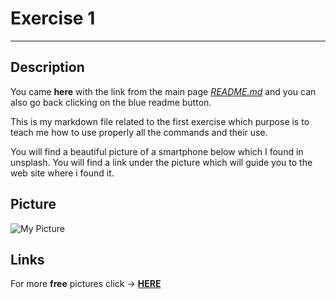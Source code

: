# Exercise 1

***

## Description

You came **here** with the link from the main page [*README.md*](README.md) and you can also go back clicking on the
blue readme button.

This is my markdown file related to the first exercise which purpose is to teach me how to use properly all the
commands and their use.

You will find a beautiful picture of a smartphone below which I found in unsplash. You will find a link under the
picture which will guide you to the web site where i found it.

## Picture

![My Picture](mypic.jpg)

## Links

For more **free** pictures click -> [**HERE**](https://unsplash.com/)
